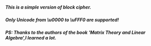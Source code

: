 ##### This is a simple version of block cipher.
##### Only Unicode from \u0000 to \uFFF0 are supported!


##### PS: Thanks to the authors of the book 'Matrix Theory and Linear Algebra',I learned a lot.
